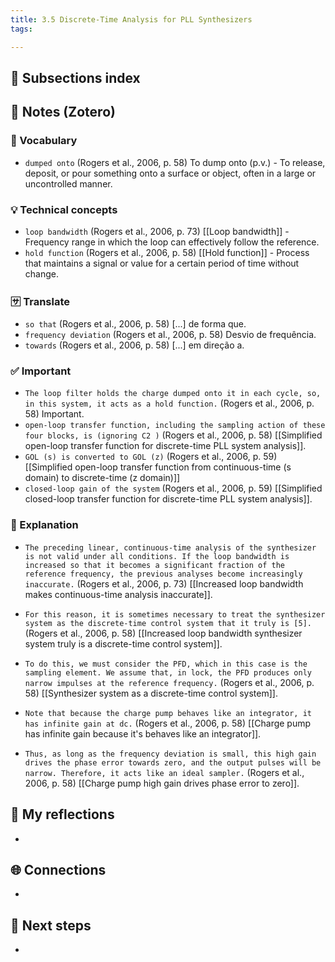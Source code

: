 ```yaml
---
title: 3.5 Discrete-Time Analysis for PLL Synthesizers
tags:

---
```


## 📄 Subsections index


## 🔗 Notes (Zotero)
### 📌 Vocabulary
- `dumped onto` (Rogers et al., 2006, p. 58)
	To dump onto (p.v.) - To release, deposit, or pour something onto a surface or object, often in a large or uncontrolled manner.

### 💡 Technical concepts
- `loop bandwidth` (Rogers et al., 2006, p. 73)
	[[Loop bandwidth]] - Frequency range in which the loop can effectively follow the reference.
- `hold function` (Rogers et al., 2006, p. 58)
	[[Hold function]] - Process that maintains a signal or value for a certain period of time without change.

### 🈂️ Translate
- `so that` (Rogers et al., 2006, p. 58)
	[...] de forma que.
- `frequency deviation` (Rogers et al., 2006, p. 58)
	Desvio de frequência.
- `towards` (Rogers et al., 2006, p. 58)
	[...] em direção a.

### ✅️ Important
- `The loop filter holds the charge dumped onto it in each cycle, so, in this system, it acts as a hold function.` (Rogers et al., 2006, p. 58) Important.
- `open-loop transfer function, including the sampling action of these four blocks, is (ignoring C2 )` (Rogers et al., 2006, p. 58)
	[[Simplified open-loop transfer function for discrete-time PLL system analysis]].
- `GOL (s) is converted to GOL (z)` (Rogers et al., 2006, p. 59)
	[[Simplified open-loop transfer function from continuous-time (s domain) to discrete-time (z domain)]]
- `closed-loop gain of the system` (Rogers et al., 2006, p. 59)
	[[Simplified closed-loop transfer function for discrete-time PLL system analysis]].

### ️🔶 Explanation
- `The preceding linear, continuous-time analysis of the synthesizer is not valid under all conditions. If the loop bandwidth is increased so that it becomes a significant fraction of the reference frequency, the previous analyses become increasingly inaccurate.` (Rogers et al., 2006, p. 73)
	[[Increased loop bandwidth makes continuous-time analysis inaccurate]].

- `For this reason, it is sometimes necessary to treat the synthesizer system as the discrete-time control system that it truly is [5].` (Rogers et al., 2006, p. 58)
	[[Increased loop bandwidth synthesizer system truly is a discrete-time control system]].
- `To do this, we must consider the PFD, which in this case is the sampling element. We assume that, in lock, the PFD produces only narrow impulses at the reference frequency.` (Rogers et al., 2006, p. 58)
	[[Synthesizer system as a discrete-time control system]].
- `Note that because the charge pump behaves like an integrator, it has infinite gain at dc.` (Rogers et al., 2006, p. 58)
	[[Charge pump has infinite gain because it's behaves like an integrator]].

- `Thus, as long as the frequency deviation is small, this high gain drives the phase error towards zero, and the output pulses will be narrow. Therefore, it acts like an ideal sampler.` (Rogers et al., 2006, p. 58)
	[[Charge pump high gain drives phase error to zero]].


## 📝 My reflections
- 

## 🌐 Connections
- 

## 🧭 Next steps
- 

 